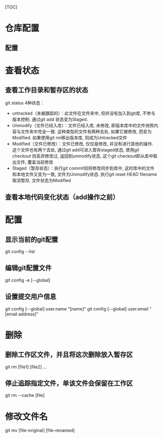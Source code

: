 [TOC]
# 仓库配置
## 配置


# 查看状态
## 查看工作目录和暂存区的状态
git status
4种状态：
+ untracked（未被跟踪的）：此文件在文件夹中, 但并没有加入到git库, 不参与版本控制. 通过git add 状态变为Staged.
+ Unmodify（文件已经入库）：文件已经入库, 未修改, 即版本库中的文件快照内容与文件夹中完全一致. 这种类型的文件有两种去处, 如果它被修改, 而变为Modified. 如果使用git rm移出版本库, 则成为Untracked文件
+ Modified（文件已修改）：文件已修改, 仅仅是修改, 并没有进行其他的操作. 这个文件也有两个去处, 通过git add可进入暂存staged状态, 使用git checkout 则丢弃修改过, 返回到unmodify状态, 这个git checkout即从库中取出文件, 覆盖当前修改
+ Staged（暂存状态）：执行git commit则将修改同步到库中, 这时库中的文件和本地文件又变为一致, 文件为Unmodify状态. 执行git reset HEAD filename取消暂存, 文件状态为Modified

## 查看本地代码变化状态（add操作之前）




# 配置
## 显示当前的git配置
git config --list
## 编辑git配置文件
git config -e [--global]
## 设置提交用户信息
git config [--global] user.name "[name]"
git config [--global] user.email "[email address]"


# 删除
## 删除工作区文件，并且将这次删除放入暂存区
git rm [file1] [file2] ...
## 停止追踪指定文件，单该文件会保留在工作区
git rm --cache [file]

# 修改文件名
git mv [file-original] [file-renamed]
